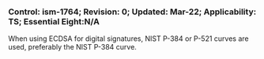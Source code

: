 ### Control: ism-1764; Revision: 0; Updated: Mar-22; Applicability: TS; Essential Eight:N/A
<p>When using ECDSA for digital signatures, NIST P-384 or P-521 curves are used, preferably the NIST P-384 curve.</p>